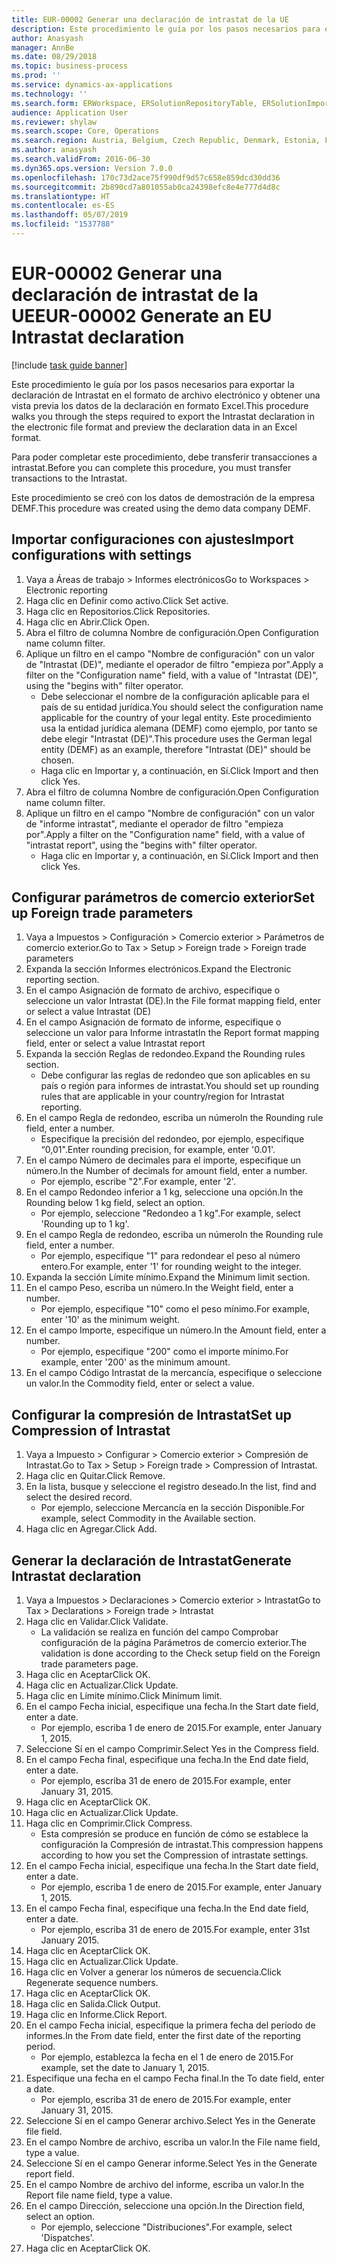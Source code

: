 ```yaml
---
title: EUR-00002 Generar una declaración de intrastat de la UE
description: Este procedimiento le guía por los pasos necesarios para exportar la declaración de Intrastat en el formato de archivo electrónico y obtener una vista previa los datos de la declaración en formato Excel.
author: Anasyash
manager: AnnBe
ms.date: 08/29/2018
ms.topic: business-process
ms.prod: ''
ms.service: dynamics-ax-applications
ms.technology: ''
ms.search.form: ERWorkspace, ERSolutionRepositoryTable, ERSolutionImport, IntrastatParameters, IntrastatCommodityLookup, IntrastatCompressParameters, Intrastat, SysQueryForm
audience: Application User
ms.reviewer: shylaw
ms.search.scope: Core, Operations
ms.search.region: Austria, Belgium, Czech Republic, Denmark, Estonia, Finland, France, Germany, Hungary, Ireland, Italy, Latvia, Lithuania, Netherlands, Poland, Spain, Sweden, United Kingdom
ms.author: anasyash
ms.search.validFrom: 2016-06-30
ms.dyn365.ops.version: Version 7.0.0
ms.openlocfilehash: 170c73d2ace75f990df9d57c658e859dcd30dd36
ms.sourcegitcommit: 2b890cd7a801055ab0ca24398efc8e4e777d4d8c
ms.translationtype: HT
ms.contentlocale: es-ES
ms.lasthandoff: 05/07/2019
ms.locfileid: "1537788"
---
```

# <a name="eur-00002-generate-an-eu-intrastat-declaration"></a><span data-ttu-id="82888-103">EUR-00002 Generar una declaración de intrastat de la UE</span><span class="sxs-lookup"><span data-stu-id="82888-103">EUR-00002 Generate an EU Intrastat declaration</span></span>

[!include [task guide banner](../../includes/task-guide-banner.md)]

<span data-ttu-id="82888-104">Este procedimiento le guía por los pasos necesarios para exportar la declaración de Intrastat en el formato de archivo electrónico y obtener una vista previa los datos de la declaración en formato Excel.</span><span class="sxs-lookup"><span data-stu-id="82888-104">This procedure walks you through the steps required to export the Intrastat declaration in the electronic file format and preview the declaration data in an Excel format.</span></span> 

<span data-ttu-id="82888-105">Para poder completar este procedimiento, debe transferir transacciones a intrastat.</span><span class="sxs-lookup"><span data-stu-id="82888-105">Before you can complete this procedure, you must transfer transactions to the Intrastat.</span></span> 

<span data-ttu-id="82888-106">Este procedimiento se creó con los datos de demostración de la empresa DEMF.</span><span class="sxs-lookup"><span data-stu-id="82888-106">This procedure was created using the demo data company DEMF.</span></span>


## <a name="import-configurations-with-settings"></a><span data-ttu-id="82888-107">Importar configuraciones con ajustes</span><span class="sxs-lookup"><span data-stu-id="82888-107">Import configurations with settings</span></span>
1. <span data-ttu-id="82888-108">Vaya a Áreas de trabajo > Informes electrónicos</span><span class="sxs-lookup"><span data-stu-id="82888-108">Go to Workspaces > Electronic reporting</span></span>
2. <span data-ttu-id="82888-109">Haga clic en Definir como activo.</span><span class="sxs-lookup"><span data-stu-id="82888-109">Click Set active.</span></span>
3. <span data-ttu-id="82888-110">Haga clic en Repositorios.</span><span class="sxs-lookup"><span data-stu-id="82888-110">Click Repositories.</span></span>
4. <span data-ttu-id="82888-111">Haga clic en Abrir.</span><span class="sxs-lookup"><span data-stu-id="82888-111">Click Open.</span></span>
5. <span data-ttu-id="82888-112">Abra el filtro de columna Nombre de configuración.</span><span class="sxs-lookup"><span data-stu-id="82888-112">Open Configuration name column filter.</span></span>
6. <span data-ttu-id="82888-113">Aplique un filtro en el campo "Nombre de configuración" con un valor de "Intrastat (DE)", mediante el operador de filtro "empieza por".</span><span class="sxs-lookup"><span data-stu-id="82888-113">Apply a filter on the "Configuration name" field, with a value of "Intrastat (DE)", using the "begins with" filter operator.</span></span>
    * <span data-ttu-id="82888-114">Debe seleccionar el nombre de la configuración aplicable para el país de su entidad jurídica.</span><span class="sxs-lookup"><span data-stu-id="82888-114">You should select the configuration name applicable for the country of your legal entity.</span></span> <span data-ttu-id="82888-115">Este procedimiento usa la entidad jurídica alemana (DEMF) como ejemplo, por tanto se debe elegir "Intrastat (DE)".</span><span class="sxs-lookup"><span data-stu-id="82888-115">This procedure uses the German legal entity (DEMF) as an example, therefore "Intrastat (DE)" should be chosen.</span></span>  
    * <span data-ttu-id="82888-116">Haga clic en Importar y, a continuación, en Sí.</span><span class="sxs-lookup"><span data-stu-id="82888-116">Click Import and then click Yes.</span></span>  
7. <span data-ttu-id="82888-117">Abra el filtro de columna Nombre de configuración.</span><span class="sxs-lookup"><span data-stu-id="82888-117">Open Configuration name column filter.</span></span>
8. <span data-ttu-id="82888-118">Aplique un filtro en el campo "Nombre de configuración" con un valor de "informe intrastat", mediante el operador de filtro "empieza por".</span><span class="sxs-lookup"><span data-stu-id="82888-118">Apply a filter on the "Configuration name" field, with a value of "intrastat report", using the "begins with" filter operator.</span></span>
    * <span data-ttu-id="82888-119">Haga clic en Importar y, a continuación, en Sí.</span><span class="sxs-lookup"><span data-stu-id="82888-119">Click Import and then click Yes.</span></span>  

## <a name="set-up-foreign-trade-parameters"></a><span data-ttu-id="82888-120">Configurar parámetros de comercio exterior</span><span class="sxs-lookup"><span data-stu-id="82888-120">Set up Foreign trade parameters</span></span>
1. <span data-ttu-id="82888-121">Vaya a Impuestos > Configuración > Comercio exterior > Parámetros de comercio exterior.</span><span class="sxs-lookup"><span data-stu-id="82888-121">Go to Tax > Setup > Foreign trade > Foreign trade parameters</span></span>
2. <span data-ttu-id="82888-122">Expanda la sección Informes electrónicos.</span><span class="sxs-lookup"><span data-stu-id="82888-122">Expand the Electronic reporting section.</span></span>
3. <span data-ttu-id="82888-123">En el campo Asignación de formato de archivo, especifique o seleccione un valor Intrastat (DE).</span><span class="sxs-lookup"><span data-stu-id="82888-123">In the File format mapping field, enter or select a value Intrastat (DE)</span></span>
4. <span data-ttu-id="82888-124">En el campo Asignación de formato de informe, especifique o seleccione un valor para Informe intrastat</span><span class="sxs-lookup"><span data-stu-id="82888-124">In the Report format mapping field, enter or select a value Intrastat report</span></span>
5. <span data-ttu-id="82888-125">Expanda la sección Reglas de redondeo.</span><span class="sxs-lookup"><span data-stu-id="82888-125">Expand the Rounding rules section.</span></span>
    * <span data-ttu-id="82888-126">Debe configurar las reglas de redondeo que son aplicables en su país o región para informes de intrastat.</span><span class="sxs-lookup"><span data-stu-id="82888-126">You should set up rounding rules that are applicable in your country/region for Intrastat reporting.</span></span>  
6. <span data-ttu-id="82888-127">En el campo Regla de redondeo, escriba un número</span><span class="sxs-lookup"><span data-stu-id="82888-127">In the Rounding rule field, enter a number.</span></span>
    * <span data-ttu-id="82888-128">Especifique la precisión del redondeo, por ejemplo, especifique “0,01".</span><span class="sxs-lookup"><span data-stu-id="82888-128">Enter rounding precision, for example, enter '0.01'.</span></span>  
7. <span data-ttu-id="82888-129">En el campo Número de decimales para el importe, especifique un número.</span><span class="sxs-lookup"><span data-stu-id="82888-129">In the Number of decimals for amount field, enter a number.</span></span>
    * <span data-ttu-id="82888-130">Por ejemplo, escribe "2".</span><span class="sxs-lookup"><span data-stu-id="82888-130">For example, enter '2'.</span></span>  
8. <span data-ttu-id="82888-131">En el campo Redondeo inferior a 1 kg, seleccione una opción.</span><span class="sxs-lookup"><span data-stu-id="82888-131">In the Rounding below 1 kg field, select an option.</span></span>
    * <span data-ttu-id="82888-132">Por ejemplo, seleccione "Redondeo a 1 kg".</span><span class="sxs-lookup"><span data-stu-id="82888-132">For example, select 'Rounding up to 1 kg'.</span></span>  
9. <span data-ttu-id="82888-133">En el campo Regla de redondeo, escriba un número</span><span class="sxs-lookup"><span data-stu-id="82888-133">In the Rounding rule field, enter a number.</span></span>
    * <span data-ttu-id="82888-134">Por ejemplo, especifique "1" para redondear el peso al número entero.</span><span class="sxs-lookup"><span data-stu-id="82888-134">For example, enter '1' for rounding weight to the integer.</span></span>  
10. <span data-ttu-id="82888-135">Expanda la sección Límite mínimo.</span><span class="sxs-lookup"><span data-stu-id="82888-135">Expand the Minimum limit section.</span></span>
11. <span data-ttu-id="82888-136">En el campo Peso, escriba un número.</span><span class="sxs-lookup"><span data-stu-id="82888-136">In the Weight field, enter a number.</span></span>
    * <span data-ttu-id="82888-137">Por ejemplo, especifique "10" como el peso mínimo.</span><span class="sxs-lookup"><span data-stu-id="82888-137">For example, enter '10' as the minimum weight.</span></span>  
12. <span data-ttu-id="82888-138">En el campo Importe, especifique un número.</span><span class="sxs-lookup"><span data-stu-id="82888-138">In the Amount field, enter a number.</span></span>
    * <span data-ttu-id="82888-139">Por ejemplo, especifique "200" como el importe mínimo.</span><span class="sxs-lookup"><span data-stu-id="82888-139">For example, enter '200' as the minimum amount.</span></span>  
13. <span data-ttu-id="82888-140">En el campo Código Intrastat de la mercancía, especifique o seleccione un valor.</span><span class="sxs-lookup"><span data-stu-id="82888-140">In the Commodity field, enter or select a value.</span></span>

## <a name="set-up-compression-of-intrastat"></a><span data-ttu-id="82888-141">Configurar la compresión de Intrastat</span><span class="sxs-lookup"><span data-stu-id="82888-141">Set up Compression of Intrastat</span></span>
1. <span data-ttu-id="82888-142">Vaya a Impuesto > Configurar > Comercio exterior > Compresión de Intrastat.</span><span class="sxs-lookup"><span data-stu-id="82888-142">Go to Tax > Setup > Foreign trade > Compression of Intrastat.</span></span>
2. <span data-ttu-id="82888-143">Haga clic en Quitar.</span><span class="sxs-lookup"><span data-stu-id="82888-143">Click Remove.</span></span>
3. <span data-ttu-id="82888-144">En la lista, busque y seleccione el registro deseado.</span><span class="sxs-lookup"><span data-stu-id="82888-144">In the list, find and select the desired record.</span></span>
    * <span data-ttu-id="82888-145">Por ejemplo, seleccione Mercancía en la sección Disponible.</span><span class="sxs-lookup"><span data-stu-id="82888-145">For example, select Commodity in the Available section.</span></span>  
4. <span data-ttu-id="82888-146">Haga clic en Agregar.</span><span class="sxs-lookup"><span data-stu-id="82888-146">Click Add.</span></span>

## <a name="generate-intrastat-declaration"></a><span data-ttu-id="82888-147">Generar la declaración de Intrastat</span><span class="sxs-lookup"><span data-stu-id="82888-147">Generate Intrastat declaration</span></span>
1. <span data-ttu-id="82888-148">Vaya a Impuestos > Declaraciones > Comercio exterior > Intrastat</span><span class="sxs-lookup"><span data-stu-id="82888-148">Go to Tax > Declarations > Foreign trade > Intrastat</span></span>
2. <span data-ttu-id="82888-149">Haga clic en Validar.</span><span class="sxs-lookup"><span data-stu-id="82888-149">Click Validate.</span></span>
    * <span data-ttu-id="82888-150">La validación se realiza en función del campo Comprobar configuración de la página Parámetros de comercio exterior.</span><span class="sxs-lookup"><span data-stu-id="82888-150">The validation is done according to the Check setup field on the Foreign trade parameters page.</span></span>  
3. <span data-ttu-id="82888-151">Haga clic en Aceptar</span><span class="sxs-lookup"><span data-stu-id="82888-151">Click OK.</span></span>
4. <span data-ttu-id="82888-152">Haga clic en Actualizar.</span><span class="sxs-lookup"><span data-stu-id="82888-152">Click Update.</span></span>
5. <span data-ttu-id="82888-153">Haga clic en Límite mínimo.</span><span class="sxs-lookup"><span data-stu-id="82888-153">Click Minimum limit.</span></span>
6. <span data-ttu-id="82888-154">En el campo Fecha inicial, especifique una fecha.</span><span class="sxs-lookup"><span data-stu-id="82888-154">In the Start date field, enter a date.</span></span>
    * <span data-ttu-id="82888-155">Por ejemplo, escriba 1 de enero de 2015.</span><span class="sxs-lookup"><span data-stu-id="82888-155">For example, enter January 1, 2015.</span></span>  
7. <span data-ttu-id="82888-156">Seleccione Sí en el campo Comprimir.</span><span class="sxs-lookup"><span data-stu-id="82888-156">Select Yes in the Compress field.</span></span>
8. <span data-ttu-id="82888-157">En el campo Fecha final, especifique una fecha.</span><span class="sxs-lookup"><span data-stu-id="82888-157">In the End date field, enter a date.</span></span>
    * <span data-ttu-id="82888-158">Por ejemplo, escriba 31 de enero de 2015.</span><span class="sxs-lookup"><span data-stu-id="82888-158">For example, enter January 31, 2015.</span></span>  
9. <span data-ttu-id="82888-159">Haga clic en Aceptar</span><span class="sxs-lookup"><span data-stu-id="82888-159">Click OK.</span></span>
10. <span data-ttu-id="82888-160">Haga clic en Actualizar.</span><span class="sxs-lookup"><span data-stu-id="82888-160">Click Update.</span></span>
11. <span data-ttu-id="82888-161">Haga clic en Comprimir.</span><span class="sxs-lookup"><span data-stu-id="82888-161">Click Compress.</span></span>
    * <span data-ttu-id="82888-162">Esta compresión se produce en función de cómo se establece la configuración la Compresión de intrastat.</span><span class="sxs-lookup"><span data-stu-id="82888-162">This compression happens according to how you set the Compression of intrastate settings.</span></span>  
12. <span data-ttu-id="82888-163">En el campo Fecha inicial, especifique una fecha.</span><span class="sxs-lookup"><span data-stu-id="82888-163">In the Start date field, enter a date.</span></span>
    * <span data-ttu-id="82888-164">Por ejemplo, escriba 1 de enero de 2015.</span><span class="sxs-lookup"><span data-stu-id="82888-164">For example, enter January 1, 2015.</span></span>  
13. <span data-ttu-id="82888-165">En el campo Fecha final, especifique una fecha.</span><span class="sxs-lookup"><span data-stu-id="82888-165">In the End date field, enter a date.</span></span>
    * <span data-ttu-id="82888-166">Por ejemplo, escriba 31 de enero de 2015.</span><span class="sxs-lookup"><span data-stu-id="82888-166">For example, enter 31st January 2015.</span></span>  
14. <span data-ttu-id="82888-167">Haga clic en Aceptar</span><span class="sxs-lookup"><span data-stu-id="82888-167">Click OK.</span></span>
15. <span data-ttu-id="82888-168">Haga clic en Actualizar.</span><span class="sxs-lookup"><span data-stu-id="82888-168">Click Update.</span></span>
16. <span data-ttu-id="82888-169">Haga clic en Volver a generar los números de secuencia.</span><span class="sxs-lookup"><span data-stu-id="82888-169">Click Regenerate sequence numbers.</span></span>
17. <span data-ttu-id="82888-170">Haga clic en Aceptar</span><span class="sxs-lookup"><span data-stu-id="82888-170">Click OK.</span></span>
18. <span data-ttu-id="82888-171">Haga clic en Salida.</span><span class="sxs-lookup"><span data-stu-id="82888-171">Click Output.</span></span>
19. <span data-ttu-id="82888-172">Haga clic en Informe.</span><span class="sxs-lookup"><span data-stu-id="82888-172">Click Report.</span></span>
20. <span data-ttu-id="82888-173">En el campo Fecha inicial, especifique la primera fecha del período de informes.</span><span class="sxs-lookup"><span data-stu-id="82888-173">In the From date field, enter the first date of the reporting period.</span></span>
    * <span data-ttu-id="82888-174">Por ejemplo, establezca la fecha en el 1 de enero de 2015.</span><span class="sxs-lookup"><span data-stu-id="82888-174">For example, set the date to January 1, 2015.</span></span>  
21. <span data-ttu-id="82888-175">Especifique una fecha en el campo Fecha final.</span><span class="sxs-lookup"><span data-stu-id="82888-175">In the To date field, enter a date.</span></span>
    * <span data-ttu-id="82888-176">Por ejemplo, escriba 31 de enero de 2015.</span><span class="sxs-lookup"><span data-stu-id="82888-176">For example, enter January 31, 2015.</span></span>  
22. <span data-ttu-id="82888-177">Seleccione Sí en el campo Generar archivo.</span><span class="sxs-lookup"><span data-stu-id="82888-177">Select Yes in the Generate file field.</span></span>
23. <span data-ttu-id="82888-178">En el campo Nombre de archivo, escriba un valor.</span><span class="sxs-lookup"><span data-stu-id="82888-178">In the File name field, type a value.</span></span>
24. <span data-ttu-id="82888-179">Seleccione Sí en el campo Generar informe.</span><span class="sxs-lookup"><span data-stu-id="82888-179">Select Yes in the Generate report field.</span></span>
25. <span data-ttu-id="82888-180">En el campo Nombre de archivo del informe, escriba un valor.</span><span class="sxs-lookup"><span data-stu-id="82888-180">In the Report file name field, type a value.</span></span>
26. <span data-ttu-id="82888-181">En el campo Dirección, seleccione una opción.</span><span class="sxs-lookup"><span data-stu-id="82888-181">In the Direction field, select an option.</span></span>
    * <span data-ttu-id="82888-182">Por ejemplo, seleccione "Distribuciones".</span><span class="sxs-lookup"><span data-stu-id="82888-182">For example, select 'Dispatches'.</span></span>  
27. <span data-ttu-id="82888-183">Haga clic en Aceptar</span><span class="sxs-lookup"><span data-stu-id="82888-183">Click OK.</span></span>

